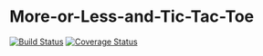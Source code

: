 # More-or-Less-and-Tic-Tac-Toe
[![Build Status](https://travis-ci.org/mrcmis/More-or-Less-and-Tic-Tac-Toe.svg?branch=master)](https://travis-ci.org/mrcmis/More-or-Less-and-Tic-Tac-Toe)
[![Coverage Status](https://coveralls.io/repos/github/mrcmis/More-or-Less-and-Tic-Tac-Toe/badge.svg?branch=master)](https://coveralls.io/github/mrcmis/More-or-Less-and-Tic-Tac-Toe?branch=master)
